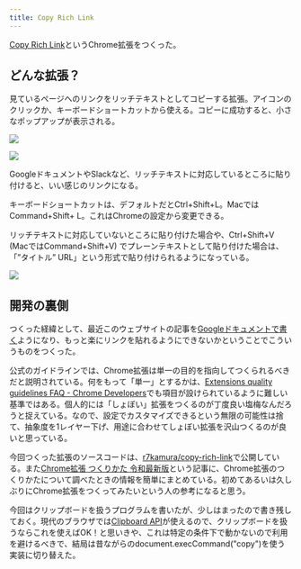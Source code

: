 ```yaml
---
title: Copy Rich Link
---
```

[Copy Rich Link](https://chrome.google.com/webstore/detail/copy-rich-link/hikiamlgpdcabppakpmemaofmkgknpea)というChrome拡張をつくった。

どんな拡張？
------

見ているページへのリンクをリッチテキストとしてコピーする拡張。アイコンのクリックか、キーボードショートカットから使える。コピーに成功すると、小さなポップアップが表示される。

![](https://lh3.googleusercontent.com/docs/AG8NV2ZOmeIEzkxgrgCa9Nb2h2O4ZmH88Gn7Rg8HKdoVw7lV_UxGAYYTAldqWsnL6SKz6f_wO-VGTnmHDIy5BVnvJ1dzNw7uxNzyXCzs20hAughHA5sEngBnhnSuNBUYQ1t-eRNUgJhygtf0j5oqjVqAW2zKX6RchPtg0KfQpX3iQDz_jN5LT4SUeEhm7uM4QbN9fNo5GD0dvP3kN6u3liI4HyJmaFZq9ksjSpf-fQzkuaR0nx-7Prp0tSQH5cXgiD48SBgVZjdT47lBdtMd3pP3HfXbarF8HxLtYS_kfwcjzgtscomuieet_uG4OlFXsNFYvzidHRjeH3cFBFaK3Tn8QPwB6xwK-ieITFnuwENaMVeQZ2A6-sRhMMhPQSAZugXlbTCpzMOM8YV_xMjio-b8O2wEWsYoRlsUP65LOk1x7CTXhZOaeIcJQ6g_ZK3ljoXPbV34HfgAwAu_8ELRTNeWGFNReCplsQyjeEkJXHMz7QPGcbnREX7FFxEOu0vP2KJf_XTrxadMKXCgKXAQMzlZsCc1iFy0LXBaYBK4IEdbShAXMd3AJ4AVICSn9KhO8_81sKIISm96QxCjbY6BepaeUoiDjyCji4rRqG_dAIdlvha1cW3mv3mY0HzUPsQ3fShRv3scx5QnKuWDCcar1CFY6aWF-otdnm4VYApOColHXDOYPLH17hilehnLU6cOllthTXyZxgeiXHVx6-omzWz9gx2u7dZdTrsuIZcXXxhgAp9K-UVhHFcbk8qrobO-loofsuX3ovuGmgyZ9QinOwaKeiU6zaIbja0In6uzt2sfDnYe7x1A73Q4WNb_rC2NkHxWoXm4lzCu-HuwjgWFtIiaPVVF_YgQkick6Piyr9HG0woHc6KHaFKGXTBd5EfuspFZixc_e3buuMvSvWVafe-WOO_3XzIIXXGLLMFz12e7BfAklmYzJhexBX061mUeGKA0jCpkTKiDAv07TqG_1RVB2FPinJ6B6aONAt5AmdIIDTOgahW1RP1df5lg9wo08KGIh4-D6EgRyikLi4YV1Bl5JUcPfeFhhL6MBpCYQG7DPb-QKDRCOqymhD5cPNbeP3hvNlDsSYbBsdMzKwuEiWogGqJfjNRzLxWYl5mXkGPtAR569PsP6FP81Qh-hchfQXGtpGYAx-xXoqcYbqF2ZfIlVeLfkcajwd18DOTpbC92FktxEFOYB0CTHr9-eMSP4sFunPOkaUeFs_c_Npmwk_bNfIG0wg5PNST3puhzMP-RrV9wsNqN)

![](https://lh3.googleusercontent.com/docs/AG8NV2ZF1sywxaudLINjOBrAl_AZrPiB3ev4XxiXf0btX4FI6qhbc5z2FVwvSAx-mkRo1zPsiZcjC5bDWa7A4xyoqON1pE71wuiv-0Pi20bsX3w4QJLMAqXkGXBeZi45uKCH9ebBdZCWLTSuLXywpBjEj7Lov7BlDV8smmb4bZb6rKVYjkurL0LwUWan0sRTDB_vFZr29apz5Srt7BF0zegeny2xQuWgYvhKkQ1LggTZC4lG1ie8G6pq5EmvBfZRoJiBOZhRJ5TX39K2AHBH2SxcnzjmBBnFW_Pmea7J0dffb0A17MdECJ4odORe2SHfNEXlzt3CHvLHvl2oQsOJ75s1qEZ6-OBNjbTIVLwrQdlBluw6nftsmh0_YkGpYUSGIa_Bj1o5vRLbd6yV8LQyMOSJeVpDOToF8O8HRVMSqf1QiEPVL9PA-xtUm3-Ex8hSkVNF8Ov0IGSrn-BHXT_RzqCS-vrmxY04E9Gxeg4PbLdk1PlanZF8zhlfRFSMtb3apCd70Hh6Nb0mXtkuyAWMQy48trHBUYs81w5T95t1hiCug_fiwB1osL4Fz3Z_g9__C1gtWoe0JQ4gkcTRskg3x-Ja2w1E4HaaLqOL4VphIt5UP_D4Rro0cwKgPFkhA0_kbtarzaZGGdZ24sax9Za23iNSiJXKj9fnD3-ZkrO_IHxIFD3j43RwF2jgNyMNy5Cxbq7nxUljN_bfm9VxFtOHkwSReaJybsLAWty9XTlTdsT359Me-cNRrlGZsJirQ-6jPBPVZ8uU78J7JE6VAZee1cT03a_cIRlc_KNSULrhr0icxf4esYgZZyP1MtWY05AH-GZ3maO2q72v2wWHgco7OHx3bvb1FKd3tLlS3pBNSso0kW7rrA1tez7JhmIGemtVCLGb83ZXJDLv6Va9zataFFYiloSknnzsXb7DHb5j193mAuHRY7fQv8SN_yckY2oLmypYTmhZEnTJjFxL7U7oluE2wd4mK0TY2Qrrr76FYApoJmRwA-7cbKv1q5tGt7erGiDbJq25i2BQaSs7B1nyY98ehn_-_eLTqIxjw41gsAyXyGuhLD_GNFhjmjMURgWzAsz8c8CbrGZdFMoKnFQ7vhEpNJf64E8FVHsAPcKh7-pfJ_CwpAuGBwHNAfcrET1t7DbuYiMTYoDpF_Lu-Cb5nUYt_9JjDNu0vVFFMztLVxWYtd-YyZmylUpUBCJ9IEFXMQWyYRwzcNM6wvtLDb7nEWUHpQzjv3UUMcmkU7-FVeU3BMvNTyw9)

GoogleドキュメントやSlackなど、リッチテキストに対応しているところに貼り付けると、いい感じのリンクになる。

キーボードショートカットは、デフォルトだとCtrl+Shift+L。MacではCommand+Shift+ L。これはChromeの設定から変更できる。

リッチテキストに対応していないところに貼り付けた場合や、Ctrl+Shift+V (MacではCommand+Shift+V) でプレーンテキストとして貼り付けた場合は、「”タイトル” URL」という形式で貼り付けられるようになっている。

![](https://lh3.googleusercontent.com/docs/AG8NV2bZE2fzvPe3tn9Qvi7Q8eE4U7ppiiAtIFBM4efatHz6dWUFrm6XmkxR8wMEl6Y-kf6qFK0nU4aNls98UJQa_t9o5AV4miUJTz1iyugwiFhbqBH7sc29nDZ59QwRdh8GVeiZNLRHM2Zytc6IZKg8PCjh66PV_BJeIwRgpN040wtVk-9qcOuOpuRBLi7YxEbZDx_nJYf7T6uB3GMDRJ7YNmwr6LoA87dHbR_Xhw3eImLU_ihB7nbMchUyP1G2EAxSPsz-ewwUR9UL0zc-W82vRdwt5Px6U-hLmY5ile1C5ZGQf3h1ZS1kgwhchr98uuv4GI2XqzvizwO0adXHK5YS_fwvNcwQC8_jMLgv-eXE4rFrk79hROjQWjf1vW8QUzLW1YZAxYISpvudjrKKL8b2d1sG1tD95mtfzZdxMSht2wwCZXq6aNjqq5mrRrO67a3963-0g9IQqQrE8gXT2nJSF6bS9bh_fZRv2ugIGvdULPOsDDNRfnL06VxxTDOYDuFCgWckRbj6vRBaXomNlG-u0hG2LwU5jgAn3hGG1dLukg6fbuxNxCRChC8_t5phTa7YLghYmNlEZo8iTonfQd_WqvtEpkA7MUEHtYzX3ZMzbXR24kEGNkaGtHMQnJ1aBan_D32sdgfLRMrlun9E6eaAz1JgkQMX0lZotcgQd2qCVVLR4TsH7hk-Ym5hAMTKyzQ1UOSy8khXggJ9OtoCO6Ur9XMaPXiBVuobvBUHjwUGBsoXjjNUHA-oa_67N4_dA0UC0R5SkfIe3pLPWuLaOfTpRydBkUBsPhWhCDVxz-jnQKHuIwryKKruQcS5yOCVtGigWIv21bWIx0NmdCmLaQ9QO_YqEdVj1Pcvl9-taakiWtfUXBg6ZrJ6dcTt8zg8Xzo_UJKPZJEWdHyBbJ_-XW3BcLODqCOPaj9h13w0SZpnX5D2TE9hEcPJn_SUgQ6M5aBslysumrS6LI_0m4rGz_Q7vBR_MLDcO1velz49HBTuNKytkejExkNuhx609_5bkfMoitCgc5rsY8Nwlo8PYnBPo4_ry3rnBlUI5G0NBOr-L9bRgQfpQCBC28YbjFkR8gtoK4SNGQrfP0YvBvxk1JUrz0-7ZX7tFsfJCCz1HMGjeteuz0fSfBfkTMMHjLNmDWgvSw66yVNqSbKDENwOxez0_HHryxLvmRIzkXEwD8gT-0YI_UF0oh4-9cBPeKSW5-eFzjptcbzIwlW7S9J9sUkSZOdugpZnduGSNdehs3GmfbK7ayEL)

開発の裏側
-----

つくった経緯として、最近このウェブサイトの記事を[Googleドキュメントで書く](https://r7kamura.com/articles/2022-05-04-diary)ようになり、もっと楽にリンクを貼れるようにできないかということでこういうものをつくった。

公式のガイドラインでは、Chrome拡張は単一の目的を指向してつくられるべきだと説明されている。何をもって「単一」とするかは、[Extensions quality guidelines FAQ - Chrome Developers](https://developer.chrome.com/docs/extensions/mv3/single_purpose/#one)でも項目が設けられているように難しい基準ではある。個人的には「しょぼい」拡張をつくるのが丁度良い塩梅なんだろうと捉えている。なので、設定でカスタマイズできるという無限の可能性は捨て、抽象度を1レイヤー下げ、用途に合わせてしょぼい拡張を沢山つくるのが良いと思っている。

今回つくった拡張のソースコードは、[r7kamura/copy-rich-link](https://github.com/r7kamura/copy-rich-link)で公開している。また[Chrome拡張 つくりかた 令和最新版](https://r7kamura.com/articles/2022-05-07-chrome-extension-dev-2022)という記事に、Chrome拡張のつくりかたについて調べたときの情報を簡単にまとめている。初めてあるいは久しぶりにChrome拡張をつくってみたいという人の参考になると思う。

今回はクリップボードを扱うプログラムを書いたが、少しはまったので書き残しておく。現代のブラウザでは[Clipboard API](https://developer.mozilla.org/ja/docs/Web/API/Clipboard)が使えるので、クリップボードを扱うならこれを使えばOK！と思いきや、これは特定の条件下で動かないので利用を避けるべきで、結局は昔ながらのdocument.execCommand("copy")を使う実装に切り替えた。
